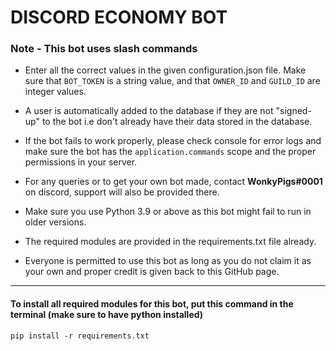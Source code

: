 # DISCORD ECONOMY BOT

### Note - This bot uses slash commands

- Enter all the correct values in the given configuration.json file. Make sure that `BOT_TOKEN` is a string value, and that `OWNER_ID` and `GUILD_ID` are integer values.

- A user is automatically added to the database if they are not "signed-up" to the bot i.e don't already have their data stored in the database.

- If the bot fails to work properly, please check console for error logs and make sure the bot has the `application.commands` scope and the proper permissions in your server.

- For any queries or to get your own bot made, contact **WonkyPigs#0001** on discord, support will also be provided there.

- Make sure you use Python 3.9 or above as this bot might fail to run in older versions.

- The required modules are provided in the requirements.txt file already.

- Everyone is permitted to use this bot as long as you do not claim it as your own and proper credit is given back to this GitHub page.
---

#### To install all required modules for this bot, put this command in the terminal (make sure to have python installed)
```
pip install -r requirements.txt
```


